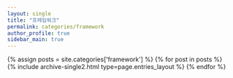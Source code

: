 ```yaml
---
layout: single
title: "프레임워크"
permalink: categories/framework
author_profile: true
sidebar_main: true
---
```


{% assign posts = site.categories['framework'] %}
{% for post in posts %} {% include archive-single2.html type=page.entries_layout %} {% endfor %}
